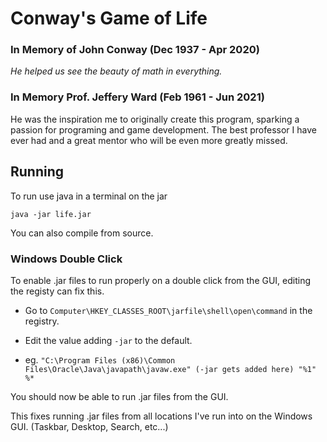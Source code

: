 # Conway's Game of Life

### In Memory of John Conway (Dec 1937 - Apr 2020)
*He helped us see the beauty of math in everything.*

### In Memory Prof. Jeffery Ward (Feb 1961 - Jun 2021)
He was the inspiration me to originally create this program, sparking a passion for programing and game development.
The best professor I have ever had and a great mentor who will be even more greatly missed.

## Running
To run use java in a terminal on the jar

```java -jar life.jar```

You can also compile from source.

### Windows Double Click
To enable .jar files to run properly on a double click from the GUI, editing the registy can fix this.

- Go to ```Computer\HKEY_CLASSES_ROOT\jarfile\shell\open\command``` in the registry.

- Edit the value adding ```-jar``` to the default.

- eg. ```"C:\Program Files (x86)\Common Files\Oracle\Java\javapath\javaw.exe" (-jar gets added here) "%1" %*```

You should now be able to run .jar files from the GUI.

This fixes running .jar files from all locations I've run into on the Windows GUI. (Taskbar, Desktop, Search, etc...)
